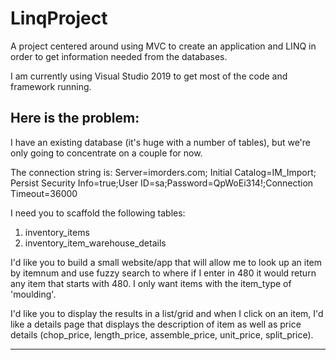 # LinqProject
A project centered around using MVC to create an application and LINQ in order to get information needed from the databases. 

I am currently using Visual Studio 2019 to get most of the code and framework running. 

Here is the problem: 
---

I have an existing database (it's huge with a number of tables), but we're only going to concentrate on a couple for now.

The connection string is: Server=imorders.com; Initial Catalog=IM_Import; Persist Security Info=true;User ID=sa;Password=QpWoEi314!;Connection Timeout=36000

I need you to scaffold the following tables:

1) inventory_items
2) inventory_item_warehouse_details

I'd like you to build a small website/app that will allow me to look up an item by itemnum and use fuzzy search to where if I enter in 480 it would return any item that starts with 480. I only want items with the item_type of 'moulding'.

I'd like you to display the results in a list/grid and when I click on an item, I'd like a details page that displays the description of item as well as price details (chop_price, length_price, assemble_price, unit_price, split_price).

---
